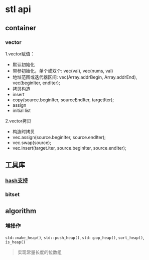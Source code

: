 # stl api

## container

### vector

1.vector赋值：

+ 默认初始化
+ 带参初始化，单个或双个: vec(val), vec(nums, val)
+ 地址范围或迭代器区间: vec(Array.addrBegin, Array.addrEnd), vec(beginIter, endIter);
+ 拷贝构造
+ insert
+ copy(source.beginIter, sourceEndIter, targetIter);
+ assign
+ initial list

2.vector拷贝

+ 构造时拷贝
+ vec.assign(source.beginIter, source.endIter);
+ vec.swap(source);
+ vec.insert(target.iter, source.beginIter, source.endIter);

## 工具库

### [hash支持](https://zh.cppreference.com/w/cpp/utility/hash)

### bitset

## algorithm

### 堆操作

`std::make_heap()`, `std::push_heap()`, `std::pop_heap()`, `sort_heap()`, `is_heap()`

> 实现常量长度的位数组
